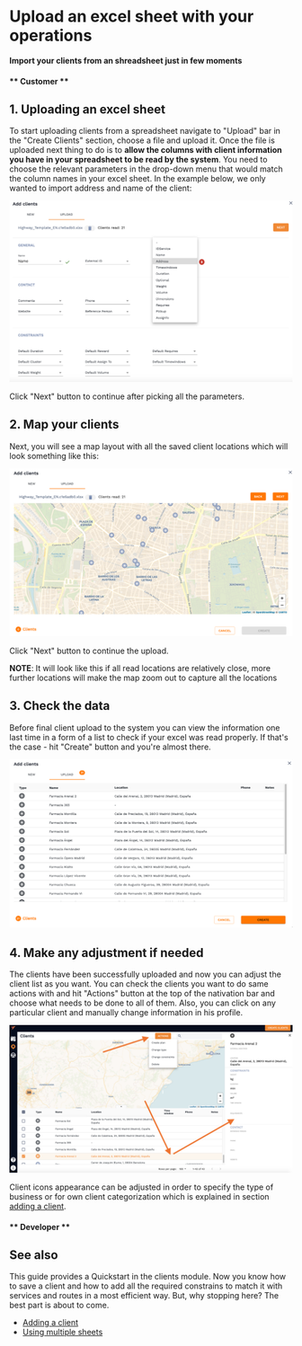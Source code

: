 # Upload an excel sheet with your operations 

**Import your clients from an shreadsheet just in few moments**



<!-- tabs:start -->
#### ** Customer **

## 1. Uploading an excel sheet 

To start uploading clients from a spreadsheet navigate to "Upload" bar in the "Create Clients" section, choose a file and upload it. Once the file is uploaded next thing to do is to **allow the columns with client information you have in your spreadsheet to be read by the system**. You need to choose the relevant parameters in the drop-down menu that would match the column names in your excel sheet. In the example below, we only wanted to import address and name of the client:

![Upload constrains](../images/upload_constrains.png)

Click "Next" button to continue after picking all the parameters. 

## 2. Map your clients

Next, you will see a map layout with all the saved client locations which will look something like this:  

![Upload map](../images/upload_map.png)

Click "Next" button to continue the upload. 

**NOTE**: It will look like this if all read locations are relatively close, more further locations will make the map zoom out to capture all the locations

## 3. Check the data 

Before final client upload to the system you can view the information one last time in a form of a list to check if your excel was read properly. If that's the case - hit "Create" button and you're almost there. 

![Upload check](../images/upload_check.png)

## 4. Make any adjustment if needed

The clients have been successfully uploaded and now you can adjust the client list as you want. You can check the clients you want to do same actions with and hit "Actions" button at the top of the nativation bar and choose what needs to be done to all of them. Also, you can click on any particular client and manually change information in his profile. 

![Upload actions](../images/upload_actions.png)

Client icons appearance can be adjusted in order to specify the type of business or for own client categorization which is explained in section [adding a client](/clients/creating_clients.md). 






#### ** Developer **

<!-- tabs:end -->

## See also

This guide provides a Quickstart in the clients module. Now you know how to save a client and how to add all the required constrains to match it with services and routes in a most efficient way.
But, why stopping here? The best part is about to come.

- [Adding a client](/clients/creating_clients.md)
- [Using multiple sheets](/clients/cother_sheets.md)